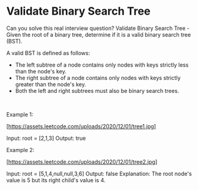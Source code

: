 # Validate Binary Search Tree

Can you solve this real interview question? Validate Binary Search Tree - Given the root of a binary tree, determine if it is a valid binary search tree (BST).

A valid BST is defined as follows:

 * The left subtree of a node contains only nodes with keys strictly less than the node's key.
 * The right subtree of a node contains only nodes with keys strictly greater than the node's key.
 * Both the left and right subtrees must also be binary search trees.

 

Example 1:

[https://assets.leetcode.com/uploads/2020/12/01/tree1.jpg]


Input: root = [2,1,3]
Output: true


Example 2:

[https://assets.leetcode.com/uploads/2020/12/01/tree2.jpg]


Input: root = [5,1,4,null,null,3,6]
Output: false
Explanation: The root node's value is 5 but its right child's value is 4.